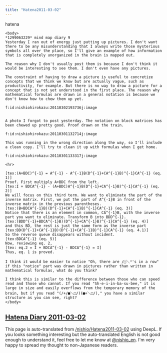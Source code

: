 ```yaml
---
title: "Hatena2011-03-02"
---
```


hatena

```
<body>
*1299063229* mind map diary 9
Yesterday I ran out of energy just putting up pictures. I don't want there to be any misunderstanding that I always write those mysterious symbols all over the place, so I'll give an example of how information that is completely unorganized in the brain is mapped out.

The reason why I don't usually post them is because I don't think it would be interesting to see them. I don't even have any pictures.

The constraint of having to draw a picture is useful to concretize concepts that we think we know but are actually vague, such as productivity, for example. But there is no way to draw a picture for a concept that is not yet understood in the first place. The reason why mathematical formulas are drawn in a general notation is because we don't know how to chew them up yet.

f:id:nishiohirokazu:20110302193736j:image


A photo I forgot to post yesterday. The notation on block matrices has been chewed up pretty good. Proof drawn on the train.

f:id:nishiohirokazu:20110301132714j:image

This was running in the wrong direction along the way, so I'll include a clean copy. I'll try to clean it up with formulas when I get home.

f:id:nishiohirokazu:20110301133317j:image

<hr>

[tex:(A+BDC)^{-1} = A^{-1} - A^{-1}B(D^{-1}+CA^{-1}B)^{-1}CA^{-1} (eq. 1)]
Proof. First multiply A+BDC from the left.
[tex:I + BDCA^{-1} - (A+BDC)A^{-1}B(D^{-1}+CA^{-1}B)^{-1}CA^{-1} (eq. 2)]
We will focus on this third term. We want to eliminate the part of the inverse matrix. First, we put the part of A^{-1}B in front of the inverse matrix in the previous parentheses.
[tex:(B+BDCA^{-1}B)(D^{-1}+CA^{-1}B)^{-1}CA^{-1} (eq. 3)]
Notice that there is an element in common, CA^{-1}B, with the inverse part you want to eliminate. Transform B into BDD^{-1}.
[tex:(BDD^{-1}+BDCA^{-1}B)(D^{-1}+CA^{-1}B)^{-1}CA^{-1} (eq. 4)]
and this BD, the rest is just the same form as the inverse part
[tex:BD(D^{-1}+CA^{-1}B)(D^{-1}+CA^{-1}B)^{-1}CA^{-1} (eq. 4.1)]
So the reverse queue disappears without incident.
[tex:BDCA^{-1} (eq. 5)]
Now, reviewing eq. 2,
[tex: eq.2 = I + BDCA^{-1} - BDCA^{-1} = I]
Thus, eq. 1 is proved.

I think it would be easier to notice "Oh, there are /□＼³'s in a row" if this "notice" part was drawn in pictures rather than written in mathematical formulas, what do you think?

I think this is similar to the difference between those who can speed read and those who cannot. If you read "Sh-e-i-in-ba-su-bee," it is large in size and easily overflows from the temporary memory of the brain, but if you read "(/+/■＼□/)(■+＼□/)," you have a similar structure as you can see, right?
</body>
```


[Hatena Diary 2011-03-02](https://nishiohirokazu.hatenadiary.org/archive/2011/03/02)
---
This page is auto-translated from [/nishio/Hatena2011-03-02](https://scrapbox.io/nishio/Hatena2011-03-02) using DeepL. If you looks something interesting but the auto-translated English is not good enough to understand it, feel free to let me know at [@nishio_en](https://twitter.com/nishio_en). I'm very happy to spread my thought to non-Japanese readers.